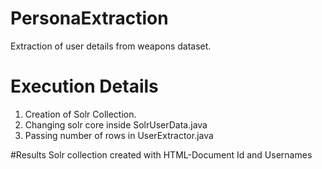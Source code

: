 # PersonaExtraction
Extraction of user details from weapons dataset.

# Execution Details
1) Creation of Solr Collection.
2) Changing solr core inside SolrUserData.java
3) Passing number of rows in UserExtractor.java

#Results
Solr collection created with HTML-Document Id and Usernames
